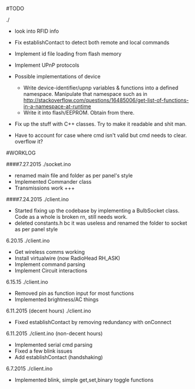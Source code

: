 #TODO

./
+ look into RFID info
+ Fix establishContact to detect both remote and local commands
+ Implement id file loading from flash memory
+ Implement UPnP protocols
+ Possible implementations of device
	+ Write device-identifier/upnp variables & functions into a defined namespace. Manipulate that namespace such as in http://stackoverflow.com/questions/16485006/get-list-of-functions-in-a-namespace-at-runtime
	+ Write it into flash/EEPROM. Obtain from there.

+ Fix up the stuff with C++ classes. Try to make it readable and shit man.
+ Have to account for case where cmd isn't valid but cmd needs to clear. overflow it?

#WORKLOG

####7.27.2015
./socket.ino
+ renamed main file and folder as per panel's style
+ Implemented Commander class
+ Transmissions work +++

####7.24.2015
./client.ino
+ Started fixing up the codebase by implementing a BulbSocket class. Code as a whole is broken rn, still needs work.
+ deleted constants.h bc it was useless and renamed the folder to socket as per panel style

6.20.15
./client.ino
+ Get wireless comms working
+ Install virtualwire (now RadioHead RH_ASK)
+ Implement command parsing
+ Implement Circuit interactions

6.15.15
./client.ino
+ Removed pin as function input for most functions
+ Implemented brightness/AC things

6.11.2015 (decent hours)
./client.ino
+ Fixed establishContact by removing redundancy with onConnect

6.11.2015
./client.ino (non-decent hours)
+ Implemented serial cmd parsing
+ Fixed a few blink issues
+ Add establishContact (handshaking)

6.7.2015
./client.ino
+ Implemented blink, simple get,set,binary toggle functions

